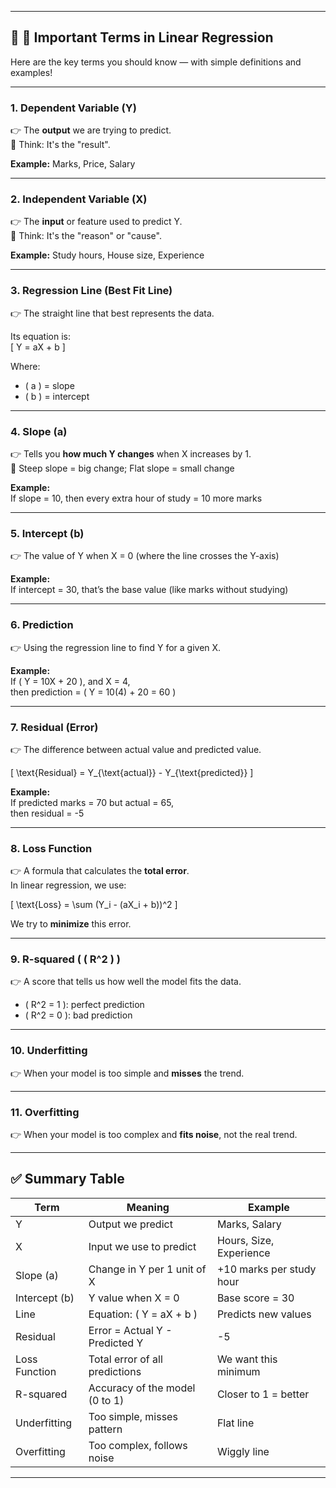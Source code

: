 
---

## 📘 🔑 Important Terms in Linear Regression

Here are the key terms you should know — with simple definitions and examples!

---

### 1. **Dependent Variable (Y)**  
👉 The **output** we are trying to predict.  
🧠 Think: It's the "result".

**Example:** Marks, Price, Salary

---

### 2. **Independent Variable (X)**  
👉 The **input** or feature used to predict Y.  
🧠 Think: It's the "reason" or "cause".

**Example:** Study hours, House size, Experience

---

### 3. **Regression Line (Best Fit Line)**  
👉 The straight line that best represents the data.

Its equation is:  
\[
Y = aX + b
\]

Where:
- \( a \) = slope
- \( b \) = intercept

---

### 4. **Slope (a)**  
👉 Tells you **how much Y changes** when X increases by 1.  
🧠 Steep slope = big change; Flat slope = small change

**Example:**  
If slope = 10, then every extra hour of study = 10 more marks

---

### 5. **Intercept (b)**  
👉 The value of Y when X = 0 (where the line crosses the Y-axis)

**Example:**  
If intercept = 30, that’s the base value (like marks without studying)

---

### 6. **Prediction**  
👉 Using the regression line to find Y for a given X.

**Example:**  
If \( Y = 10X + 20 \), and X = 4,  
then prediction = \( Y = 10(4) + 20 = 60 \)

---

### 7. **Residual (Error)**  
👉 The difference between actual value and predicted value.

\[
\text{Residual} = Y_{\text{actual}} - Y_{\text{predicted}}
\]

**Example:**  
If predicted marks = 70 but actual = 65,  
then residual = -5

---

### 8. **Loss Function**  
👉 A formula that calculates the **total error**.  
In linear regression, we use:

\[
\text{Loss} = \sum (Y_i - (aX_i + b))^2
\]

We try to **minimize** this error.

---

### 9. **R-squared ( \( R^2 \) )**  
👉 A score that tells us how well the model fits the data.

- \( R^2 = 1 \): perfect prediction
- \( R^2 = 0 \): bad prediction

---

### 10. **Underfitting**  
👉 When your model is too simple and **misses** the trend.

---

### 11. **Overfitting**  
👉 When your model is too complex and **fits noise**, not the real trend.

---

## ✅ Summary Table

| Term           | Meaning                              | Example                      |
|----------------|---------------------------------------|-------------------------------|
| Y              | Output we predict                     | Marks, Salary                |
| X              | Input we use to predict               | Hours, Size, Experience      |
| Slope (a)      | Change in Y per 1 unit of X           | +10 marks per study hour     |
| Intercept (b)  | Y value when X = 0                    | Base score = 30              |
| Line           | Equation: \( Y = aX + b \)            | Predicts new values          |
| Residual       | Error = Actual Y - Predicted Y        | -5                           |
| Loss Function  | Total error of all predictions        | We want this minimum         |
| R-squared      | Accuracy of the model (0 to 1)        | Closer to 1 = better         |
| Underfitting   | Too simple, misses pattern            | Flat line                    |
| Overfitting    | Too complex, follows noise            | Wiggly line                  |

---
